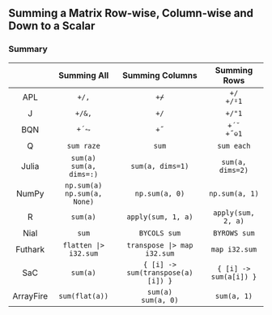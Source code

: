 ## Summing a Matrix Row-wise, Column-wise and Down to a Scalar

### Summary

||Summing All|Summing Columns|Summing Rows|
|:-:|:-:|:-:|:-:|
|APL|`+/,`|`+⌿`|`+/`<br>`+/⍤1`|
|J|`+/&,`|`+/`|`+/"1`|
|BQN|`+´⥊`|`+˝`|`+´˘`<br>`+˝⎉1`|
|Q|`sum raze`|`sum`|`sum each`|
|Julia|`sum(a)`<br>`sum(a, dims=:)`|`sum(a, dims=1)`|`sum(a, dims=2)`|
|NumPy|`np.sum(a)`<br>`np.sum(a, None)`|`np.sum(a, 0)`|`np.sum(a, 1)`|
|R|`sum(a)`|`apply(sum, 1, a)`|`apply(sum, 2, a)`|
|Nial|`sum`|`BYCOLS sum`|`BYROWS sum`|
|Futhark|`flatten \|> i32.sum`|`transpose \|> map i32.sum`|`map i32.sum`|
|SaC|`sum(a)`|`{ [i] -> sum(transpose(a)[i]) }`|`{ [i] -> sum(a[i]) }`|
|ArrayFire|`sum(flat(a))`|`sum(a)`<br>`sum(a, 0)`|`sum(a, 1)`|

